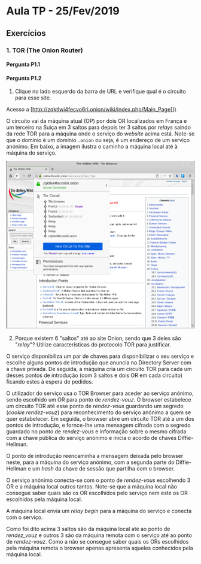 # Aula TP - 25/Fev/2019
## Exercícios

### 1\. TOR (The Onion Router)




#### Pergunta P1.1



#### Pergunta P1.2

1. Clique no lado esquerdo da barra de URL e verifique qual é o circuito para esse site.



Acesso a [http://zqktlwi4fecvo6ri.onion/wiki/index.php/Main_Page]() 



O circuito vai da máquina atual (OP) por dois OR localizados em França e um terceiro na Suiça em 3 saltos para depois ter 3 saltos por _relays_ saindo da rede TOR para a máquina onde o serviço do _website_ acima está. Note-se que o domínio é um domínio `.onion` ou seja, é um endereço de um serviço anónimo. Em baixo, a imagem ilustra o caminho a máquina local até à máquina do serviço.



![Tor](the_hidden_wiki.png)

2. Porque existem 6 "saltos" até ao site Onion, sendo que 3 deles são "*relay*"? Utilize características do protocolo TOR para justificar.

O serviço disponibiliza um par de chaves para disponibilizar o seu serviço e escolhe alguns pontos de introdução que anuncia no Directory Server com a chave privada. De seguida, a máquina cria um circuito TOR para cada um desses pontos de introdução (com 3 saltos e dois OR em cada circuito) ficando estes à espera de pedidos.

O utilizador do serviço usa o TOR Browser para aceder ao serviço anónimo, sendo escolhido um OR para ponto de _rendez-vouz_. O browser estabelece um circuito TOR até esse ponto de _rendez-vous_ guardando um segredo (_cookie rendez-vouz_)  para reconhecimento do serviço anónimo a quem se quer estabelecer. Em seguida, o browser abre um circuito TOR até a um dos pontos de introdução, e fornce-lhe uma mensagem cifrada com o segredo guardado no ponto de _rendez-vous_ e informação sobre o mesmo cifrada com a chave pública do serviço anónimo e inicia o acordo de chaves Diffie-Hellman.

O ponto de introdução reencaminha a mensagem deixada pelo browser neste, para a máquina do serviço anónimo, com a segunda parte do Diffie-Hellman e um _hash_ da chave de sessão que partilha com o browser.

O serviço anónimo conecta-se com o ponto de _rendez-vous_ escolhendo 3 OR e a máquina local outros tantos. Note-se que a máquina local não consegue saber quais são os OR escolhidos pelo serviço nem este os OR escolhidos pela máquina local.

A máquina local envia um _relay begin_ para a máquina do serviço e conecta com o serviço.

Como foi dito acima 3 saltos são da máquina local até ao ponto de _rendez_vouz_ e outros 3 são da máquina remota com o serviço até ao ponto de _rendez-vouz_. Como a não se consegue saber quais os ORs escolhidos pela máquina remota o browser apenas apresenta aqueles conhecidos  pela máquina local.

